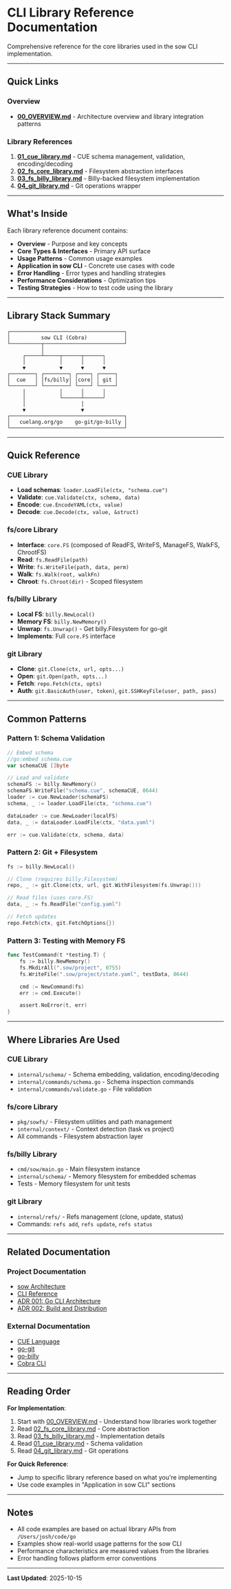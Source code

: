 # CLI Library Reference Documentation

Comprehensive reference for the core libraries used in the sow CLI implementation.

---

## Quick Links

### Overview
- **[00_OVERVIEW.md](./00_OVERVIEW.md)** - Architecture overview and library integration patterns

### Library References
1. **[01_cue_library.md](./01_cue_library.md)** - CUE schema management, validation, encoding/decoding
2. **[02_fs_core_library.md](./02_fs_core_library.md)** - Filesystem abstraction interfaces
3. **[03_fs_billy_library.md](./03_fs_billy_library.md)** - Billy-backed filesystem implementation
4. **[04_git_library.md](./04_git_library.md)** - Git operations wrapper

---

## What's Inside

Each library reference document contains:

- **Overview** - Purpose and key concepts
- **Core Types & Interfaces** - Primary API surface
- **Usage Patterns** - Common usage examples
- **Application in sow CLI** - Concrete use cases with code
- **Error Handling** - Error types and handling strategies
- **Performance Considerations** - Optimization tips
- **Testing Strategies** - How to test code using the library

---

## Library Stack Summary

```
┌─────────────────────────────────────┐
│          sow CLI (Cobra)            │
└──────────┬──────────────────────────┘
           │
     ┌─────┴─────┬──────┬──────┐
     │           │      │      │
     ▼           ▼      ▼      ▼
┌────────┐ ┌────────┐ ┌────┐ ┌─────┐
│  cue   │ │fs/billy│ │core│ │ git │
└────────┘ └────────┘ └────┘ └─────┘
     │           │      │      │
     │           └──────┴──────┘
     │                  │
     ▼                  ▼
┌─────────────────────────────────────┐
│   cuelang.org/go    go-git/go-billy │
└─────────────────────────────────────┘
```

---

## Quick Reference

### CUE Library
- **Load schemas**: `loader.LoadFile(ctx, "schema.cue")`
- **Validate**: `cue.Validate(ctx, schema, data)`
- **Encode**: `cue.EncodeYAML(ctx, value)`
- **Decode**: `cue.Decode(ctx, value, &struct)`

### fs/core Library
- **Interface**: `core.FS` (composed of ReadFS, WriteFS, ManageFS, WalkFS, ChrootFS)
- **Read**: `fs.ReadFile(path)`
- **Write**: `fs.WriteFile(path, data, perm)`
- **Walk**: `fs.Walk(root, walkFn)`
- **Chroot**: `fs.Chroot(dir)` - Scoped filesystem

### fs/billy Library
- **Local FS**: `billy.NewLocal()`
- **Memory FS**: `billy.NewMemory()`
- **Unwrap**: `fs.Unwrap()` - Get billy.Filesystem for go-git
- **Implements**: Full `core.FS` interface

### git Library
- **Clone**: `git.Clone(ctx, url, opts...)`
- **Open**: `git.Open(path, opts...)`
- **Fetch**: `repo.Fetch(ctx, opts)`
- **Auth**: `git.BasicAuth(user, token)`, `git.SSHKeyFile(user, path, pass)`

---

## Common Patterns

### Pattern 1: Schema Validation
```go
// Embed schema
//go:embed schema.cue
var schemaCUE []byte

// Load and validate
schemaFS := billy.NewMemory()
schemaFS.WriteFile("schema.cue", schemaCUE, 0644)
loader := cue.NewLoader(schemaFS)
schema, _ := loader.LoadFile(ctx, "schema.cue")

dataLoader := cue.NewLoader(localFS)
data, _ := dataLoader.LoadFile(ctx, "data.yaml")

err := cue.Validate(ctx, schema, data)
```

### Pattern 2: Git + Filesystem
```go
fs := billy.NewLocal()

// Clone (requires billy.Filesystem)
repo, _ := git.Clone(ctx, url, git.WithFilesystem(fs.Unwrap()))

// Read files (uses core.FS)
data, _ := fs.ReadFile("config.yaml")

// Fetch updates
repo.Fetch(ctx, git.FetchOptions{})
```

### Pattern 3: Testing with Memory FS
```go
func TestCommand(t *testing.T) {
    fs := billy.NewMemory()
    fs.MkdirAll(".sow/project", 0755)
    fs.WriteFile(".sow/project/state.yaml", testData, 0644)

    cmd := NewCommand(fs)
    err := cmd.Execute()

    assert.NoError(t, err)
}
```

---

## Where Libraries Are Used

### CUE Library
- `internal/schema/` - Schema embedding, validation, encoding/decoding
- `internal/commands/schema.go` - Schema inspection commands
- `internal/commands/validate.go` - File validation

### fs/core Library
- `pkg/sowfs/` - Filesystem utilities and path management
- `internal/context/` - Context detection (task vs project)
- All commands - Filesystem abstraction layer

### fs/billy Library
- `cmd/sow/main.go` - Main filesystem instance
- `internal/schema/` - Memory filesystem for embedded schemas
- Tests - Memory filesystem for unit tests

### git Library
- `internal/refs/` - Refs management (clone, update, status)
- Commands: `refs add`, `refs update`, `refs status`

---

## Related Documentation

### Project Documentation
- [sow Architecture](../docs/ARCHITECTURE.md)
- [CLI Reference](../docs/CLI_REFERENCE.md)
- [ADR 001: Go CLI Architecture](../.sow/knowledge/adrs/001-go-cli-architecture.md)
- [ADR 002: Build and Distribution](../.sow/knowledge/adrs/002-build-and-distribution-strategy.md)

### External Documentation
- [CUE Language](https://cuelang.org/docs/)
- [go-git](https://github.com/go-git/go-git)
- [go-billy](https://github.com/go-git/go-billy)
- [Cobra CLI](https://github.com/spf13/cobra)

---

## Reading Order

**For Implementation**:
1. Start with [00_OVERVIEW.md](./00_OVERVIEW.md) - Understand how libraries work together
2. Read [02_fs_core_library.md](./02_fs_core_library.md) - Core abstraction
3. Read [03_fs_billy_library.md](./03_fs_billy_library.md) - Implementation details
4. Read [01_cue_library.md](./01_cue_library.md) - Schema validation
5. Read [04_git_library.md](./04_git_library.md) - Git operations

**For Quick Reference**:
- Jump to specific library reference based on what you're implementing
- Use code examples in "Application in sow CLI" sections

---

## Notes

- All code examples are based on actual library APIs from `/Users/josh/code/go`
- Examples show real-world usage patterns for the sow CLI
- Performance characteristics are measured values from the libraries
- Error handling follows platform error conventions

---

**Last Updated**: 2025-10-15
